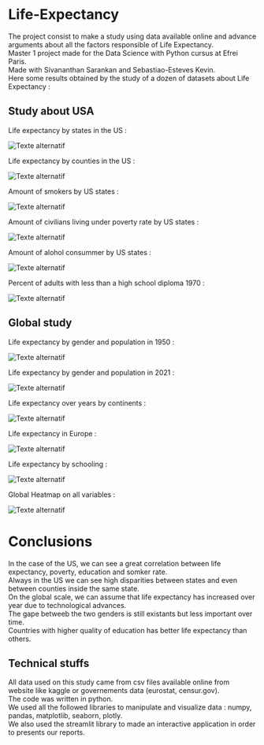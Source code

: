 # Life-Expectancy

The project consist to make a study using data available online and advance arguments about all the factors responsible of Life Expectancy.  
Master 1 project made for the Data Science with Python cursus at Efrei Paris.  
Made with Sivananthan Sarankan and Sebastiao-Esteves Kevin.  
Here some results obtained by the study of a dozen of datasets about Life Expectancy :  

## Study about USA

Life expectancy by states in the US :

![Texte alternatif](img/US_Life_Expectancy.png)

Life expectancy by counties in the US :

![Texte alternatif](img/US_Life_Expectancy_by_counties.png)

Amount of smokers by US states : 

![Texte alternatif](img/US_smoker_rate.png)

Amount of civilians living under poverty rate by US states : 

![Texte alternatif](img/US_poverty_rate.png)

Amount of alohol consummer by US states : 

![Texte alternatif](img/US_alcohol_consumption.png)

Percent of adults with less than a high school diploma 1970 : 

![Texte alternatif](img/Percent_of_adults_with_less_than_a_high_school_diploma_1970.png)

## Global study

Life expectancy by gender and population in 1950 :

![Texte alternatif](img/Life_expectancy_by_gender_and_population_in_1950.png)

Life expectancy by gender and population in 2021 :

![Texte alternatif](img/Life_expectancy_by_gender_and_population_in_2021.png)

Life expectancy over years by continents :

![Texte alternatif](img/Life_expectancy_over_years_by_continents.png)

Life expectancy in Europe :

![Texte alternatif](img/europe_life_expectancy.png)

Life expectancy by schooling :

![Texte alternatif](img/Life_expectancy_by_schooling.png)


Global Heatmap on all variables :

![Texte alternatif](img/heatmap.png)

# Conclusions

In the case of the US, we can see a great correlation between life expectancy, poverty, education and somker rate.   
Always in the US we can see high disparities between states and even between counties inside the same state.  
On the global scale, we can assume that life expectancy has increased over year due to technological advances.  
The gape betweeb the two genders is still existants but less important over time.  
Countries with higher quality of education has better life expectancy than others.   

## Technical stuffs

All data used on this study came from csv files available online from website like kaggle or governements data (eurostat, censur.gov).  
The code was written in python.  
We used all the followed libraries to manipulate and visualize data : numpy, pandas, matplotlib, seaborn, plotly.  
We also used the streamlit library to made an interactive application in order to presents our reports.  
